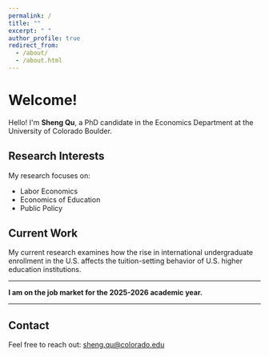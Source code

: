 ```yaml
---
permalink: /
title: ""
excerpt: " "
author_profile: true
redirect_from: 
  - /about/
  - /about.html
---
```


# Welcome!

Hello! I'm **Sheng Qu**, a PhD candidate in the Economics Department at the University of Colorado Boulder. 

## Research Interests
My research focuses on:
- Labor Economics
- Economics of Education  
- Public Policy

## Current Work
My current research examines how the rise in international undergraduate enrollment in the U.S. affects the tuition-setting behavior of U.S. higher education institutions.

---

**I am on the job market for the 2025-2026 academic year.**

---

## Contact
Feel free to reach out: [sheng.qu@colorado.edu](mailto:sheng.qu@colorado.edu)
